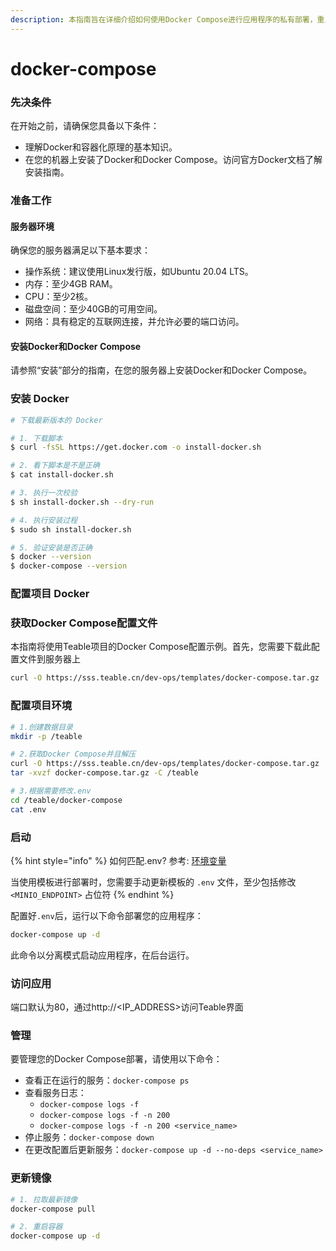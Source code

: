 ```yaml
---
description: 本指南旨在详细介绍如何使用Docker Compose进行应用程序的私有部署，重点介绍了设置、配置和管理过程，以便开发者使用。
---
```


# docker-compose

### 先决条件

在开始之前，请确保您具备以下条件：

* 理解Docker和容器化原理的基本知识。
* 在您的机器上安装了Docker和Docker Compose。访问官方Docker文档了解安装指南。

### 准备工作

#### 服务器环境

确保您的服务器满足以下基本要求：

* 操作系统：建议使用Linux发行版，如Ubuntu 20.04 LTS。
* 内存：至少4GB RAM。
* CPU：至少2核。
* 磁盘空间：至少40GB的可用空间。
* 网络：具有稳定的互联网连接，并允许必要的端口访问。

#### 安装Docker和Docker Compose

请参照“安装”部分的指南，在您的服务器上安装Docker和Docker Compose。

### 安装 Docker

```sh
# 下载最新版本的 Docker

# 1. 下载脚本
$ curl -fsSL https://get.docker.com -o install-docker.sh

# 2. 看下脚本是不是正确
$ cat install-docker.sh

# 3. 执行一次校验
$ sh install-docker.sh --dry-run

# 4. 执行安装过程
$ sudo sh install-docker.sh

# 5. 验证安装是否正确
$ docker --version
$ docker-compose --version
```

### 配置项目 Docker&#x20;

### 获取Docker Compose配置文件

本指南将使用Teable项目的Docker Compose配置示例。首先，您需要下载此配置文件到服务器上

```bash
curl -O https://sss.teable.cn/dev-ops/templates/docker-compose.tar.gz
```

### 配置项目环境

```sh
# 1.创建数据目录
mkdir -p /teable

# 2.获取Docker Compose并且解压
curl -O https://sss.teable.cn/dev-ops/templates/docker-compose.tar.gz
tar -xvzf docker-compose.tar.gz -C /teable

# 3.根据需要修改.env
cd /teable/docker-compose
cat .env
```

### 启动

{% hint style="info" %}
如何匹配.env? 参考: [环境变量](huan-jing-bian-liang.md)

当使用模板进行部署时，您需要手动更新模板的 `.env` 文件，至少包括修改 `<MINIO_ENDPOINT>` 占位符
{% endhint %}

配置好`.env`后，运行以下命令部署您的应用程序：

```sh
docker-compose up -d
```

此命令以分离模式启动应用程序，在后台运行。



### 访问应用

端口默认为80，通过http://\<IP\_ADDRESS>访问Teable界面



### 管理

要管理您的Docker Compose部署，请使用以下命令：

* 查看正在运行的服务：`docker-compose ps`
* 查看服务日志：
  * `docker-compose logs -f`
  * `docker-compose logs -f -n 200`
  * `docker-compose logs -f -n 200 <service_name>`
* 停止服务：`docker-compose down`
* 在更改配置后更新服务：`docker-compose up -d --no-deps <service_name>`



### 更新镜像

```bash
# 1. 拉取最新镜像
docker-compose pull

# 2. 重启容器
docker-compose up -d

```

